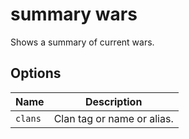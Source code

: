 # summary wars

Shows a summary of current wars.

## Options

| Name    | Description                |
| ------- | -------------------------- |
| `clans` | Clan tag or name or alias. |
